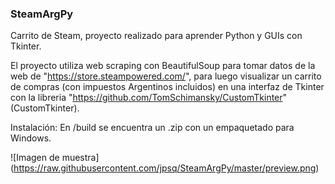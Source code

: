 ### SteamArgPy

Carrito de Steam, proyecto realizado para aprender Python y GUIs con Tkinter.

El proyecto utiliza web scraping con BeautifulSoup para tomar datos de la web de "https://store.steampowered.com/", para luego visualizar un carrito de compras (con impuestos Argentinos incluidos) en una interfaz de Tkinter con la libreria "https://github.com/TomSchimansky/CustomTkinter" (CustomTkinter).

Instalación:
En /build se encuentra un .zip con un empaquetado para Windows.

![Imagen de muestra]
(https://raw.githubusercontent.com/jpsq/SteamArgPy/master/preview.png)


###
